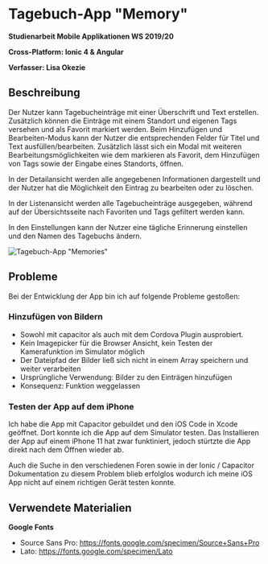 # Tagebuch-App "Memory"

**Studienarbeit Mobile Applikationen WS 2019/20**

**Cross-Platform: Ionic 4 & Angular**

**Verfasser: Lisa Okezie**

## Beschreibung

Der Nutzer kann Tagebucheinträge mit einer Überschrift und Text erstellen. Zusätzlich können die Einträge mit einem Standort und eigenen Tags versehen und als Favorit markiert werden. Beim Hinzufügen und Bearbeiten-Modus kann der Nutzer die entsprechenden Felder für Titel und Text ausfüllen/bearbeiten. Zusätzlich lässt sich ein Modal mit weiteren Bearbeitungsmöglichkeiten wie dem markieren als Favorit, dem Hinzufügen von Tags sowie der Eingabe eines Standorts, öffnen.

In der Detailansicht werden alle angegebenen Informationen dargestellt und der Nutzer hat die Möglichkeit den Eintrag zu bearbeiten oder zu löschen.

In der Listenansicht werden alle Tagebucheinträge ausgegeben, während auf der Übersichtsseite nach Favoriten und Tags gefiltert werden kann.

In den Einstellungen kann der Nutzer eine tägliche Erinnerung einstellen und den Namen des Tagebuchs ändern.

![Tagebuch-App "Memories"](http://portfolio.lisa-okezie.de/media/pages/portfolio/memories/626409547-1584969558/memoriesbanner.jpg)

## Probleme

Bei der Entwicklung der App bin ich auf folgende Probleme gestoßen:

### Hinzufügen von Bildern

- Sowohl mit capacitor als auch mit dem Cordova Plugin ausprobiert.
- Kein Imagepicker für die Browser Ansicht, kein Testen der Kamerafunktion im Simulator möglich
- Der Dateipfad der Bilder ließ sich nicht in einem Array speichern und weiter verarbeiten
- Ursprüngliche Verwendung: Bilder zu den Einträgen hinzufügen
- Konsequenz: Funktion weggelassen


### Testen der App auf dem iPhone 

Ich habe die App mit Capacitor gebuildet und den iOS Code in Xcode geöffnet. Dort konnte ich die  App auf dem Simulator testen. Das Installieren der App auf einem iPhone 11  hat zwar funktiniert, jedoch stürtzte die App direkt nach dem Öffnen wieder ab.

Auch die Suche in den verschiedenen Foren sowie in der Ionic / Capacitor Dokumentation zu diesem Problem blieb erfolglos wodurch ich meine iOS App nicht auf einem richtigen Gerät testen konnte. 


## Verwendete Materialien

**Google Fonts**

- Source Sans Pro: https://fonts.google.com/specimen/Source+Sans+Pro
- Lato: https://fonts.google.com/specimen/Lato
